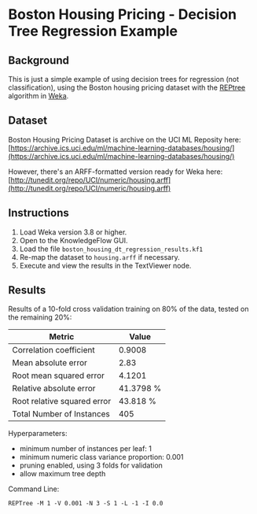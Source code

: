 # Boston Housing Pricing - Decision Tree Regression Example

## Background

This is just a simple example of using decision trees for regression (not classification), using the Boston housing pricing dataset with the [REPtree](http://weka.sourceforge.net/doc.dev/weka/classifiers/trees/REPTree.html) algorithm in [Weka](https://www.cs.waikato.ac.nz/ml/weka/).

## Dataset

Boston Housing Pricing Dataset is archive on the UCI ML Reposity here:
[https://archive.ics.uci.edu/ml/machine-learning-databases/housing/](https://archive.ics.uci.edu/ml/machine-learning-databases/housing/)

However, there's an ARFF-formatted version ready for Weka here:
[http://tunedit.org/repo/UCI/numeric/housing.arff](http://tunedit.org/repo/UCI/numeric/housing.arff)

## Instructions

1. Load Weka version 3.8 or higher.
2. Open to the KnowledgeFlow GUI.
3. Load the file `boston_housing_dt_regression_results.kf1`
4. Re-map the dataset to `housing.arff` if necessary.
5. Execute and view the results in the TextViewer node.

## Results

Results of a 10-fold cross validation training on 80% of the data, tested on the remaining 20%:

| Metric | Value |
| ------ | ----- |
| Correlation coefficient | 0.9008 |
| Mean absolute error | 2.83 |
| Root mean squared error | 4.1201 |
| Relative absolute error | 41.3798 % |
| Root relative squared error | 43.818  % |
| Total Number of Instances | 405 |

Hyperparameters:

* minimum number of instances per leaf: 1
* minimum numeric class variance proportion: 0.001
* pruning enabled, using 3 folds for validation
* allow maximum tree depth


Command Line:

`REPTree -M 1 -V 0.001 -N 3 -S 1 -L -1 -I 0.0`

